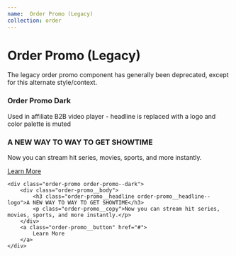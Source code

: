 ```yaml
---
name:  Order Promo (Legacy)
collection: order
---
```


# Order Promo (Legacy)

The legacy order promo component has generally been deprecated, except for this alternate style/context.



### Order Promo Dark

<p>Used in affiliate B2B video player - headline is replaced with a logo and color palette is muted</p>

<section class="component-examples">
	<div class="order-promo order-promo--dark">
		<div class="order-promo__body">
			<h3 class="order-promo__headline order-promo__headline--logo">A NEW WAY TO WAY TO GET SHOWTIME</h3>
			<p class="order-promo__copy">Now you can stream hit series, movies, sports, and more instantly.</p>
		</div>
		<a class="order-promo__button" href="#">
			Learn More
		</a>
	</div>
</section>

```
<div class="order-promo order-promo--dark">
	<div class="order-promo__body">
		<h3 class="order-promo__headline order-promo__headline--logo">A NEW WAY TO WAY TO GET SHOWTIME</h3>
		<p class="order-promo__copy">Now you can stream hit series, movies, sports, and more instantly.</p>
	</div>
	<a class="order-promo__button" href="#">
		Learn More
	</a>
</div>
```